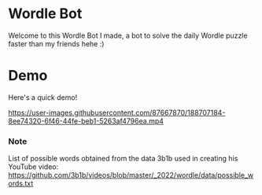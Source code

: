 
# Wordle Bot
Welcome to this Wordle Bot I made, a bot to solve the daily Wordle puzzle faster than my friends hehe :)

# Demo
Here's a quick demo!

https://user-images.githubusercontent.com/87667870/188707184-8ee74320-6f46-44fe-beb1-5263af4796ea.mp4

### Note
List of possible words obtained from the data 3b1b used in creating his YouTube video: https://github.com/3b1b/videos/blob/master/_2022/wordle/data/possible_words.txt
